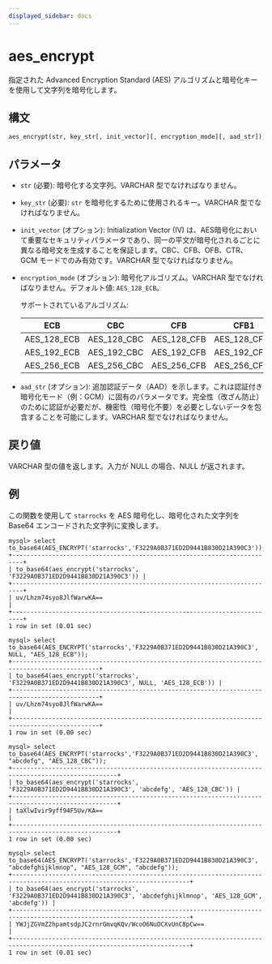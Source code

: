 ```yaml
---
displayed_sidebar: docs
---
```


# aes_encrypt

指定された Advanced Encryption Standard (AES) アルゴリズムと暗号化キーを使用して文字列を暗号化します。

## 構文

```Haskell
aes_encrypt(str, key_str[, init_vector][, encryption_mode][, aad_str]);
```

## パラメータ

- `str` (必要): 暗号化する文字列。VARCHAR 型でなければなりません。
- `key_str` (必要): `str` を暗号化するために使用されるキー。VARCHAR 型でなければなりません。
- `init_vector` (オプション): Initialization Vector (IV) は、AES暗号化において重要なセキュリティパラメータであり、同一の平文が暗号化されるごとに異なる暗号文を生成することを保証します。CBC、CFB、OFB、CTR、GCM モードでのみ有効です。VARCHAR 型でなければなりません。
- `encryption_mode` (オプション): 暗号化アルゴリズム。VARCHAR 型でなければなりません。デフォルト値: `AES_128_ECB`。

  サポートされているアルゴリズム:

  | ECB         | CBC         | CFB         | CFB1        | CFB8        | CFB128        | OFB         | CTR       | GCM        |
  |-------------|-------------|-------------|-------------|-------------|---------------|-------------|-----------|------------|
  | AES_128_ECB | AES_128_CBC | AES_128_CFB | AES_128_CFB1| AES_128_CFB8| AES_128_CFB128| AES_128_OFB| AES_128_CTR| AES_128_GCM|
  | AES_192_ECB | AES_192_CBC | AES_192_CFB | AES_192_CFB1| AES_192_CFB8| AES_192_CFB128| AES_192_OFB| AES_192_CTR| AES_192_GCM|
  | AES_256_ECB | AES_256_CBC | AES_256_CFB | AES_256_CFB1| AES_256_CFB8| AES_256_CFB128| AES_256_OFB| AES_256_CTR| AES_256_GCM|

- `aad_str` (オプション): 追加認証データ（AAD）を示します。これは認証付き暗号化モード（例：GCM）に固有のパラメータです。完全性（改ざん防止）のために認証が必要だが、機密性（暗号化不要）を必要としないデータを包含することを可能にします。VARCHAR 型でなければなりません。

## 戻り値

VARCHAR 型の値を返します。入力が NULL の場合、NULL が返されます。

## 例

この関数を使用して `starrocks` を AES 暗号化し、暗号化された文字列を Base64 エンコードされた文字列に変換します。

```Plain Text
mysql> select to_base64(AES_ENCRYPT('starrocks','F3229A0B371ED2D9441B830D21A390C3'));
+-------------------------------------------------------------------------+
| to_base64(aes_encrypt('starrocks', 'F3229A0B371ED2D9441B830D21A390C3')) |
+-------------------------------------------------------------------------+
| uv/Lhzm74syo8JlfWarwKA==                                                |
+-------------------------------------------------------------------------+
1 row in set (0.01 sec)
```

```
mysql> select to_base64(AES_ENCRYPT('starrocks','F3229A0B371ED2D9441B830D21A390C3', NULL, "AES_128_ECB"));
+----------------------------------------------------------------------------------------------+
| to_base64(aes_encrypt('starrocks', 'F3229A0B371ED2D9441B830D21A390C3', NULL, 'AES_128_ECB')) |
+----------------------------------------------------------------------------------------------+
| uv/Lhzm74syo8JlfWarwKA==                                                                     |
+----------------------------------------------------------------------------------------------+
1 row in set (0.00 sec)
```

```
mysql> select to_base64(AES_ENCRYPT('starrocks','F3229A0B371ED2D9441B830D21A390C3', "abcdefg", "AES_128_CBC"));
+---------------------------------------------------------------------------------------------------+
| to_base64(aes_encrypt('starrocks', 'F3229A0B371ED2D9441B830D21A390C3', 'abcdefg', 'AES_128_CBC')) |
+---------------------------------------------------------------------------------------------------+
| taXlwIvir9yff94F5Uv/KA==                                                                          |
+---------------------------------------------------------------------------------------------------+
1 row in set (0.00 sec)
```

```
mysql> select to_base64(AES_ENCRYPT('starrocks','F3229A0B371ED2D9441B830D21A390C3', "abcdefghijklmnop", "AES_128_GCM", "abcdefg"));
+-----------------------------------------------------------------------------------------------------------------------+
| to_base64(aes_encrypt('starrocks', 'F3229A0B371ED2D9441B830D21A390C3', 'abcdefghijklmnop', 'AES_128_GCM', 'abcdefg')) |
+-----------------------------------------------------------------------------------------------------------------------+
| YWJjZGVmZ2hpamtsdpJC2rnrGmvqKQv/WcoO6NuOCXvUnC8pCw==                                                                  |
+-----------------------------------------------------------------------------------------------------------------------+
1 row in set (0.01 sec)
```